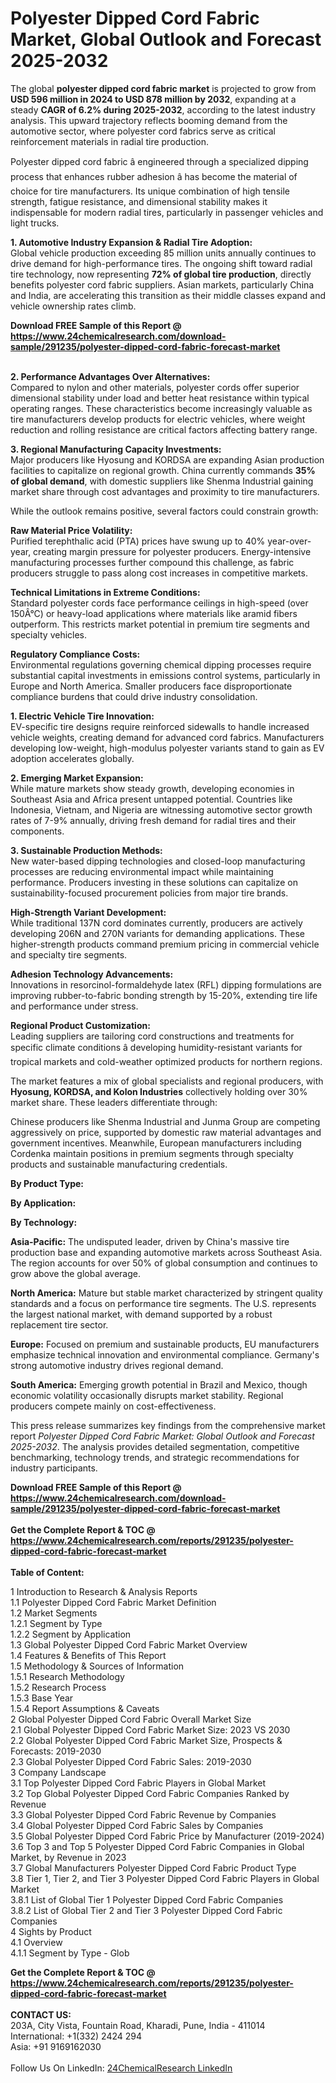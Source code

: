 <h1>Polyester Dipped Cord Fabric Market, Global Outlook and Forecast 2025-2032</h1><p>The global <strong>polyester dipped cord fabric market</strong> is projected to grow from <strong>USD 596 million in 2024 to USD 878 million by 2032</strong>, expanding at a steady <strong>CAGR of 6.2% during 2025-2032</strong>, according to the latest industry analysis. This upward trajectory reflects booming demand from the automotive sector, where polyester cord fabrics serve as critical reinforcement materials in radial tire production.</p><p>Polyester dipped cord fabric â engineered through a specialized dipping process that enhances rubber adhesion â has become the material of choice for tire manufacturers. Its unique combination of high tensile strength, fatigue resistance, and dimensional stability makes it indispensable for modern radial tires, particularly in passenger vehicles and light trucks.</p><p><strong>1. Automotive Industry Expansion &amp; Radial Tire Adoption:</strong><br>
Global vehicle production exceeding 85 million units annually continues to drive demand for high-performance tires. The ongoing shift toward radial tire technology, now representing <strong>72% of global tire production</strong>, directly benefits polyester cord fabric suppliers. Asian markets, particularly China and India, are accelerating this transition as their middle classes expand and vehicle ownership rates climb.</p><div><b>Download FREE Sample of this Report @ 
            <a href="https://www.24chemicalresearch.com/download-sample/291235/polyester-dipped-cord-fabric-forecast-market">
            https://www.24chemicalresearch.com/download-sample/291235/polyester-dipped-cord-fabric-forecast-market</a></b></div><br><p><strong>2. Performance Advantages Over Alternatives:</strong><br>
Compared to nylon and other materials, polyester cords offer superior dimensional stability under load and better heat resistance within typical operating ranges. These characteristics become increasingly valuable as tire manufacturers develop products for electric vehicles, where weight reduction and rolling resistance are critical factors affecting battery range.</p><p><strong>3. Regional Manufacturing Capacity Investments:</strong><br>
Major producers like Hyosung and KORDSA are expanding Asian production facilities to capitalize on regional growth. China currently commands <strong>35% of global demand</strong>, with domestic suppliers like Shenma Industrial gaining market share through cost advantages and proximity to tire manufacturers.</p><p>While the outlook remains positive, several factors could constrain growth:</p><p><strong>Raw Material Price Volatility:</strong><br>
	Purified terephthalic acid (PTA) prices have swung up to 40% year-over-year, creating margin pressure for polyester producers. Energy-intensive manufacturing processes further compound this challenge, as fabric producers struggle to pass along cost increases in competitive markets.</p><p><strong>Technical Limitations in Extreme Conditions:</strong><br>
	Standard polyester cords face performance ceilings in high-speed (over 150Â°C) or heavy-load applications where materials like aramid fibers outperform. This restricts market potential in premium tire segments and specialty vehicles.</p><p><strong>Regulatory Compliance Costs:</strong><br>
	Environmental regulations governing chemical dipping processes require substantial capital investments in emissions control systems, particularly in Europe and North America. Smaller producers face disproportionate compliance burdens that could drive industry consolidation.</p><p><strong>1. Electric Vehicle Tire Innovation:</strong><br>
EV-specific tire designs require reinforced sidewalls to handle increased vehicle weights, creating demand for advanced cord fabrics. Manufacturers developing low-weight, high-modulus polyester variants stand to gain as EV adoption accelerates globally.</p><p><strong>2. Emerging Market Expansion:</strong><br>
While mature markets show steady growth, developing economies in Southeast Asia and Africa present untapped potential. Countries like Indonesia, Vietnam, and Nigeria are witnessing automotive sector growth rates of 7-9% annually, driving fresh demand for radial tires and their components.</p><p><strong>3. Sustainable Production Methods:</strong><br>
New water-based dipping technologies and closed-loop manufacturing processes are reducing environmental impact while maintaining performance. Producers investing in these solutions can capitalize on sustainability-focused procurement policies from major tire brands.</p><p><strong>High-Strength Variant Development:</strong><br>
	While traditional 137N cord dominates currently, producers are actively developing 206N and 270N variants for demanding applications. These higher-strength products command premium pricing in commercial vehicle and specialty tire segments.</p><p><strong>Adhesion Technology Advancements:</strong><br>
	Innovations in resorcinol-formaldehyde latex (RFL) dipping formulations are improving rubber-to-fabric bonding strength by 15-20%, extending tire life and performance under stress.</p><p><strong>Regional Product Customization:</strong><br>
	Leading suppliers are tailoring cord constructions and treatments for specific climate conditions â developing humidity-resistant variants for tropical markets and cold-weather optimized products for northern regions.</p><p>The market features a mix of global specialists and regional producers, with <strong>Hyosung, KORDSA, and Kolon Industries</strong> collectively holding over 30% market share. These leaders differentiate through:</p><p>Chinese producers like Shenma Industrial and Junma Group are competing aggressively on price, supported by domestic raw material advantages and government incentives. Meanwhile, European manufacturers including Cordenka maintain positions in premium segments through specialty products and sustainable manufacturing credentials.</p><p><strong>By Product Type:</strong></p><p><strong>By Application:</strong></p><p><strong>By Technology:</strong></p><p><strong>Asia-Pacific:</strong> The undisputed leader, driven by China's massive tire production base and expanding automotive markets across Southeast Asia. The region accounts for over 50% of global consumption and continues to grow above the global average.</p><p><strong>North America:</strong> Mature but stable market characterized by stringent quality standards and a focus on performance tire segments. The U.S. represents the largest national market, with demand supported by a robust replacement tire sector.</p><p><strong>Europe:</strong> Focused on premium and sustainable products, EU manufacturers emphasize technical innovation and environmental compliance. Germany's strong automotive industry drives regional demand.</p><p><strong>South America:</strong> Emerging growth potential in Brazil and Mexico, though economic volatility occasionally disrupts market stability. Regional producers compete mainly on cost-effectiveness.</p><p>This press release summarizes key findings from the comprehensive market report <em>Polyester Dipped Cord Fabric Market: Global Outlook and Forecast 2025-2032</em>. The analysis provides detailed segmentation, competitive benchmarking, technology trends, and strategic recommendations for industry participants.</p><div><b>Download FREE Sample of this Report @ 
            <a href="https://www.24chemicalresearch.com/download-sample/291235/polyester-dipped-cord-fabric-forecast-market">
            https://www.24chemicalresearch.com/download-sample/291235/polyester-dipped-cord-fabric-forecast-market</a></b></div><br><div><b>Get the Complete Report & TOC @ 
            <a href="https://www.24chemicalresearch.com/reports/291235/polyester-dipped-cord-fabric-forecast-market">
            https://www.24chemicalresearch.com/reports/291235/polyester-dipped-cord-fabric-forecast-market</a></b></div><br>
            <b>Table of Content:</b><p>1 Introduction to Research & Analysis Reports<br />
 1.1 Polyester Dipped Cord Fabric Market Definition<br />
 1.2 Market Segments<br />
 1.2.1 Segment by Type<br />
 1.2.2 Segment by Application<br />
 1.3 Global Polyester Dipped Cord Fabric Market Overview<br />
 1.4 Features & Benefits of This Report<br />
 1.5 Methodology & Sources of Information<br />
 1.5.1 Research Methodology<br />
 1.5.2 Research Process<br />
 1.5.3 Base Year<br />
 1.5.4 Report Assumptions & Caveats<br />
2 Global Polyester Dipped Cord Fabric Overall Market Size<br />
 2.1 Global Polyester Dipped Cord Fabric Market Size: 2023 VS 2030<br />
 2.2 Global Polyester Dipped Cord Fabric Market Size, Prospects & Forecasts: 2019-2030<br />
 2.3 Global Polyester Dipped Cord Fabric Sales: 2019-2030<br />
3 Company Landscape<br />
 3.1 Top Polyester Dipped Cord Fabric Players in Global Market<br />
 3.2 Top Global Polyester Dipped Cord Fabric Companies Ranked by Revenue<br />
 3.3 Global Polyester Dipped Cord Fabric Revenue by Companies<br />
 3.4 Global Polyester Dipped Cord Fabric Sales by Companies<br />
 3.5 Global Polyester Dipped Cord Fabric Price by Manufacturer (2019-2024)<br />
 3.6 Top 3 and Top 5 Polyester Dipped Cord Fabric Companies in Global Market, by Revenue in 2023<br />
 3.7 Global Manufacturers Polyester Dipped Cord Fabric Product Type<br />
 3.8 Tier 1, Tier 2, and Tier 3 Polyester Dipped Cord Fabric Players in Global Market<br />
 3.8.1 List of Global Tier 1 Polyester Dipped Cord Fabric Companies<br />
 3.8.2 List of Global Tier 2 and Tier 3 Polyester Dipped Cord Fabric Companies<br />
4 Sights by Product<br />
 4.1 Overview<br />
 4.1.1 Segment by Type - Glob</p><div><b>Get the Complete Report & TOC @ 
            <a href="https://www.24chemicalresearch.com/reports/291235/polyester-dipped-cord-fabric-forecast-market">
            https://www.24chemicalresearch.com/reports/291235/polyester-dipped-cord-fabric-forecast-market</a></b></div><br><b>CONTACT US:</b><br>
            203A, City Vista, Fountain Road, Kharadi, Pune, India - 411014<br>
            International: +1(332) 2424 294<br>
            Asia: +91 9169162030 <br><br>
            Follow Us On LinkedIn: <a href="https://www.linkedin.com/company/24chemicalresearch/">24ChemicalResearch LinkedIn</a>
